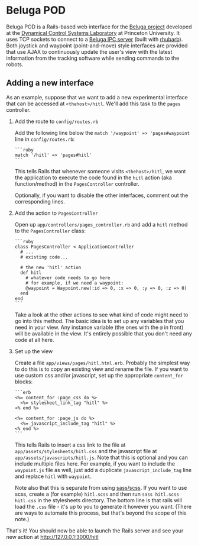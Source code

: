 Beluga POD
==========

Beluga POD is a Rails-based web interface for the [Beluga project](http://github.com/leonard-lab/Beluga) developed at the [Dynamical Control Systems Laboratory](http://dcsl.princeton.edu/robotics) at Princeton University.  It uses TCP sockets to connect to a [Beluga IPC server](http://github.com/leonard-lab/BelugaIPC) (built with [rhubarb](http://github.com/dantswain/rhubarb)).  Both joystick and waypoint (point-and-move) style interfaces are provided that use AJAX to continuously update the user's view with the latest information from the tracking software while sending commands to the robots.

Adding a new interface
----------------------

As an example, suppose that we want to add a new experimental interface that can be accessed at `<thehost>/hitl`.  We'll add this task to the `pages` controller.

  1. Add the route to `config/routes.rb`

     Add the following line below the `match '/waypoint' => 'pages#waypoint` line in `config/routes.rb`:

         ```ruby
         match '/hitl' => 'pages#hitl'
         ```

     This tells Rails that whenever someone visits `<thehost>/hitl`, we want the application to execute the code found in the `hitl` action (aka function/method) in the `PagesController` controller.

     Optionally, if you want to disable the other interfaces, comment out the corresponding lines.

  2. Add the action to `PagesController`

     Open up `app/controllers/pages_controller.rb` and add a `hitl` method to the `PagesController` class:
     
         ```ruby
         class PagesController < ApplicationController
           # ...
           # existing code...

           # the new 'hitl' action
           def hitl
             # whatever code needs to go here
             # for example, if we need a waypoint:
             @waypoint = Waypoint.new(:id => 0, :x => 0, :y => 0, :z => 0)
           end
         end
         ```
     Take a look at the other actions to see what kind of code might need to go into this method.  The basic idea is to set up any variables that you need in your view.  Any instance variable (the ones with the `@` in front) will be available in the view.  It's entirely possible that you don't need any code at all here.

  3. Set up the view

     Create a file `app/views/pages/hitl.html.erb`.  Probably the simplest way to do this is to copy an existing view and rename the file.  If you want to use custom css and/or javascript, set up the appropriate `content_for` blocks:
     
         ```erb
         <%= content_for :page_css do %>
           <%= stylesheet_link_tag "hitl" %>
         <% end %>

         <%= content_for :page_js do %>
           <%= javascript_include_tag "hitl" %>
         <% end %>
         ```

     This tells Rails to insert a css link to the file at `app/assets/stylesheets/hitl.css` and the javascript file at `app/assets/javascripts/hitl.js`.  Note that this is optional and you can include multiple files here.  For example, if you want to include the `waypoint.js` file as well, just add a duplicate `javascript_include_tag` line and replace `hitl` with `waypoint`.

     Note also that this is separate from using [sass/scss](http://sass-lang.com/).  If you want to use scss, create a (for example) `hitl.scss` and then run `sass hitl.scss hitl.css` in the stylesheets directory.  The bottom line is that rails will load the `.css` file - it's up to you to generate it however you want.  (There are ways to automate this process, but that's beyond the scope of this note.)

That's it!  You should now be able to launch the Rails server and see your new action at http://127.0.0.1:3000/hitl

         
        
        
